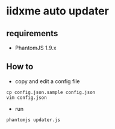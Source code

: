 iidxme auto updater
===================

requirements
------------
  * PhantomJS 1.9.x

How to
------
  * copy and edit a config file
```
cp config.json.sample config.json
vim config.json
```

  * run
```
phantomjs updater.js
```
